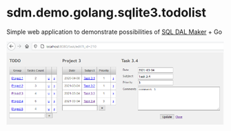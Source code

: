 # sdm.demo.golang.sqlite3.todolist
Simple web application to demonstrate possibilities of [SQL DAL Maker](https://github.com/panedrone/sqldalmaker) + Go

![demo-go.png](demo-go.png)
